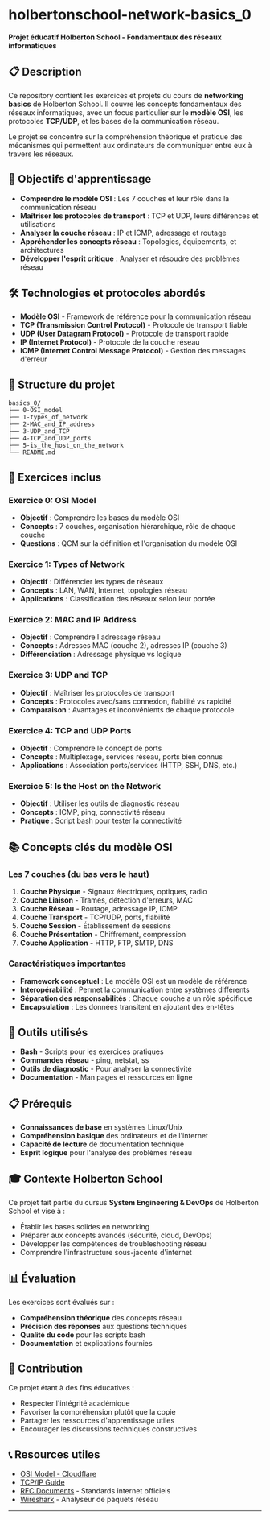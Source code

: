 # holbertonschool-network-basics_0

**Projet éducatif Holberton School - Fondamentaux des réseaux informatiques**

## 📋 Description

Ce repository contient les exercices et projets du cours de **networking basics** de Holberton School. Il couvre les concepts fondamentaux des réseaux informatiques, avec un focus particulier sur le **modèle OSI**, les protocoles **TCP/UDP**, et les bases de la communication réseau.

Le projet se concentre sur la compréhension théorique et pratique des mécanismes qui permettent aux ordinateurs de communiquer entre eux à travers les réseaux.

## 🎯 Objectifs d'apprentissage

- **Comprendre le modèle OSI** : Les 7 couches et leur rôle dans la communication réseau
- **Maîtriser les protocoles de transport** : TCP et UDP, leurs différences et utilisations
- **Analyser la couche réseau** : IP et ICMP, adressage et routage
- **Appréhender les concepts réseau** : Topologies, équipements, et architectures
- **Développer l'esprit critique** : Analyser et résoudre des problèmes réseau

## 🛠️ Technologies et protocoles abordés

- **Modèle OSI** - Framework de référence pour la communication réseau
- **TCP (Transmission Control Protocol)** - Protocole de transport fiable
- **UDP (User Datagram Protocol)** - Protocole de transport rapide
- **IP (Internet Protocol)** - Protocole de la couche réseau
- **ICMP (Internet Control Message Protocol)** - Gestion des messages d'erreur

## 📁 Structure du projet

```
basics_0/
├── 0-OSI_model
├── 1-types_of_network
├── 2-MAC_and_IP_address
├── 3-UDP_and_TCP
├── 4-TCP_and_UDP_ports
├── 5-is_the_host_on_the_network
└── README.md
```

## 🚀 Exercices inclus

### Exercice 0: OSI Model
- **Objectif** : Comprendre les bases du modèle OSI
- **Concepts** : 7 couches, organisation hiérarchique, rôle de chaque couche
- **Questions** : QCM sur la définition et l'organisation du modèle OSI

### Exercice 1: Types of Network  
- **Objectif** : Différencier les types de réseaux
- **Concepts** : LAN, WAN, Internet, topologies réseau
- **Applications** : Classification des réseaux selon leur portée

### Exercice 2: MAC and IP Address
- **Objectif** : Comprendre l'adressage réseau
- **Concepts** : Adresses MAC (couche 2), adresses IP (couche 3)
- **Différenciation** : Adressage physique vs logique

### Exercice 3: UDP and TCP
- **Objectif** : Maîtriser les protocoles de transport
- **Concepts** : Protocoles avec/sans connexion, fiabilité vs rapidité
- **Comparaison** : Avantages et inconvénients de chaque protocole

### Exercice 4: TCP and UDP Ports
- **Objectif** : Comprendre le concept de ports
- **Concepts** : Multiplexage, services réseau, ports bien connus
- **Applications** : Association ports/services (HTTP, SSH, DNS, etc.)

### Exercice 5: Is the Host on the Network
- **Objectif** : Utiliser les outils de diagnostic réseau
- **Concepts** : ICMP, ping, connectivité réseau
- **Pratique** : Script bash pour tester la connectivité

## 📚 Concepts clés du modèle OSI

### Les 7 couches (du bas vers le haut)

1. **Couche Physique** - Signaux électriques, optiques, radio
2. **Couche Liaison** - Trames, détection d'erreurs, MAC
3. **Couche Réseau** - Routage, adressage IP, ICMP
4. **Couche Transport** - TCP/UDP, ports, fiabilité
5. **Couche Session** - Établissement de sessions
6. **Couche Présentation** - Chiffrement, compression
7. **Couche Application** - HTTP, FTP, SMTP, DNS

### Caractéristiques importantes

- **Framework conceptuel** : Le modèle OSI est un modèle de référence
- **Interopérabilité** : Permet la communication entre systèmes différents
- **Séparation des responsabilités** : Chaque couche a un rôle spécifique
- **Encapsulation** : Les données transitent en ajoutant des en-têtes

## 🔧 Outils utilisés

- **Bash** - Scripts pour les exercices pratiques
- **Commandes réseau** - ping, netstat, ss
- **Outils de diagnostic** - Pour analyser la connectivité
- **Documentation** - Man pages et ressources en ligne

## 📋 Prérequis

- **Connaissances de base** en systèmes Linux/Unix
- **Compréhension basique** des ordinateurs et de l'internet
- **Capacité de lecture** de documentation technique
- **Esprit logique** pour l'analyse des problèmes réseau

## 🎓 Contexte Holberton School

Ce projet fait partie du cursus **System Engineering & DevOps** de Holberton School et vise à :
- Établir les bases solides en networking
- Préparer aux concepts avancés (sécurité, cloud, DevOps)
- Développer les compétences de troubleshooting réseau
- Comprendre l'infrastructure sous-jacente d'internet

## 📊 Évaluation

Les exercices sont évalués sur :
- **Compréhension théorique** des concepts réseau
- **Précision des réponses** aux questions techniques
- **Qualité du code** pour les scripts bash
- **Documentation** et explications fournies

## 🤝 Contribution

Ce projet étant à des fins éducatives :
- Respecter l'intégrité académique
- Favoriser la compréhension plutôt que la copie
- Partager les ressources d'apprentissage utiles
- Encourager les discussions techniques constructives

## 📞 Resources utiles

- [OSI Model - Cloudflare](https://www.cloudflare.com/learning/ddos/glossary/open-systems-interconnection-model-osi/)
- [TCP/IP Guide](https://www.tcpipguide.com/)
- [RFC Documents](https://www.rfc-editor.org/) - Standards internet officiels
- [Wireshark](https://www.wireshark.org/) - Analyseur de paquets réseau

---